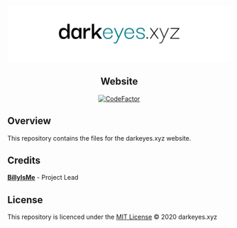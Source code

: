 <div align="center">

[![darkeyes.xyz Dark Banner](https://raw.githubusercontent.com/TeamDarkeyes/Branding/master/Graphics/Banner/Banner-Dark.png)](https://darkeyes.xyz/)

<h2 align="center">Website</h2>

[![CodeFactor](https://www.codefactor.io/repository/github/teamdarkeyes/website/badge)](https://www.codefactor.io/repository/github/teamdarkeyes/website)

</div>

## Overview

This repository contains the files for the darkeyes.xyz website.

## Credits

**[BillyIsMe](https://github.com/TheBillyIsMe)** - Project Lead

## License

This repository is licenced under the [MIT License](./LICENSE.md) &copy; 2020 darkeyes.xyz
